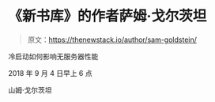 # 《新书库》的作者萨姆·戈尔茨坦

> 原文：<https://thenewstack.io/author/sam-goldstein/>

冷启动如何影响无服务器性能

2018 年 9 月 4 日早上 6 点

山姆·戈尔茨坦